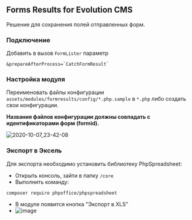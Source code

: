 ## Forms Results for Evolution CMS

Решение для сохранения полей отправленных форм.

### Подключение
Добавить в вызов `FormLister` параметр 
```
&prepareAfterProcess=`CatchFormResult`
```
### Настройка модуля
Переименовать файлы конфигурации `assets/modules/formresults/config/*.php.sample` в `*.php` либо создать свои конфигурации.

**Названия файлов конфигурации должны совпадать с идентификаторами форм (formid).**

![2020-10-07_23-42-08](https://user-images.githubusercontent.com/8789957/95374017-3ee3e880-08f7-11eb-9795-4a17bbc3a8a4.png)

### Экспорт в Эксель
Для экспорта необходимо установить библиотеку PhpSpreadsheet:
* Открыть консоль, зайти в папку `/core`
* Выполнить команду:
```
composer require phpoffice/phpspreadsheet
```
* В модуле появится кнопка "Экспорт в XLS"
* ![image](https://github.com/user-attachments/assets/e2a768ff-225e-43f6-9a6b-d7c013b262aa)
